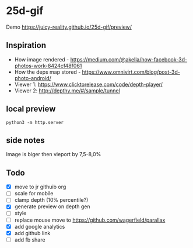 # 25d-gif

Demo https://juicy-reality.github.io/25d-gif/preview/

## Inspiration

- How image rendered - https://medium.com/@akella/how-facebook-3d-photos-work-8424cf48f061
- How the deps map stored - https://www.omnivirt.com/blog/post-3d-photo-android/
- Viewer 1: https://www.clicktorelease.com/code/depth-player/
- Viewer 2: http://depthy.me/#/sample/tunnel

## local preview

	python3 -m http.server

## side notes

Image is biger then vieport by 7,5-8,0%

## Todo

- [x] move to jr githuib org
- [ ] scale for mobile
- [ ] clamp depth (10% percentile?)
- [x] generate preview on depth gen
- [ ] style 
- [ ] replace mouse move to https://github.com/wagerfield/parallax
- [x] add google analytics
- [x] add github link
- [ ] add fb share
